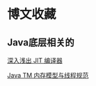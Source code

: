 # 博文收藏

## Java底层相关的

[深入浅出 JIT 编译器](https://www.ibm.com/developerworks/cn/java/j-lo-just-in-time/index.html)

[Java TM 内存模型与线程规范 ](http://ifeve.com/wp-content/uploads/2014/03/JSR133%E4%B8%AD%E6%96%87%E7%89%881.pdf)
